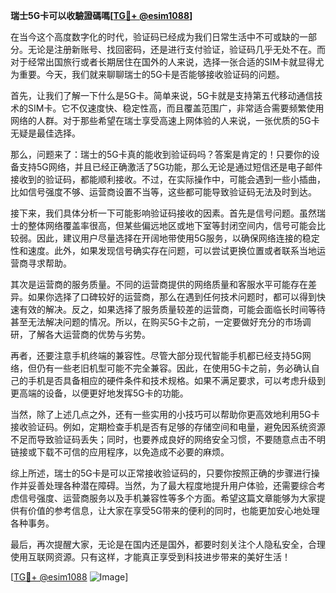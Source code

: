**瑞士5G卡可以收驗證碼嗎[[TG💪+ @esim1088](https://t.me/s/esim1088)]**

在当今这个高度数字化的时代，验证码已经成为我们日常生活中不可或缺的一部分。无论是注册新账号、找回密码，还是进行支付验证，验证码几乎无处不在。而对于经常出国旅行或者长期居住在国外的人来说，选择一张合适的SIM卡就显得尤为重要。今天，我们就来聊聊瑞士的5G卡是否能够接收验证码的问题。

首先，让我们了解一下什么是5G卡。简单来说，5G卡就是支持第五代移动通信技术的SIM卡。它不仅速度快、稳定性高，而且覆盖范围广，非常适合需要频繁使用网络的人群。对于那些希望在瑞士享受高速上网体验的人来说，一张优质的5G卡无疑是最佳选择。

那么，问题来了：瑞士的5G卡真的能收到验证码吗？答案是肯定的！只要你的设备支持5G网络，并且已经正确激活了5G功能，那么无论是通过短信还是电子邮件接收到的验证码，都能顺利接收。不过，在实际操作中，可能会遇到一些小插曲，比如信号强度不够、运营商设置不当等，这些都可能导致验证码无法及时到达。

接下来，我们具体分析一下可能影响验证码接收的因素。首先是信号问题。虽然瑞士的整体网络覆盖率很高，但某些偏远地区或地下室等封闭空间内，信号可能会比较弱。因此，建议用户尽量选择在开阔地带使用5G服务，以确保网络连接的稳定性和速度。此外，如果发现信号确实存在问题，可以尝试更换位置或者联系当地运营商寻求帮助。

其次是运营商的服务质量。不同的运营商提供的网络质量和客服水平可能存在差异。如果你选择了口碑较好的运营商，那么在遇到任何技术问题时，都可以得到快速有效的解决。反之，如果选择了服务质量较差的运营商，可能会面临长时间等待甚至无法解决问题的情况。所以，在购买5G卡之前，一定要做好充分的市场调研，了解各大运营商的优势与劣势。

再者，还要注意手机终端的兼容性。尽管大部分现代智能手机都已经支持5G网络，但仍有一些老旧机型可能不完全兼容。因此，在使用5G卡之前，务必确认自己的手机是否具备相应的硬件条件和技术规格。如果不满足要求，可以考虑升级到更高端的设备，以便更好地发挥5G卡的功能。

当然，除了上述几点之外，还有一些实用的小技巧可以帮助你更高效地利用5G卡接收验证码。例如，定期检查手机是否有足够的存储空间和电量，避免因系统资源不足而导致验证码丢失；同时，也要养成良好的网络安全习惯，不要随意点击不明链接或下载不可信的应用程序，以免造成不必要的麻烦。

综上所述，瑞士的5G卡是可以正常接收验证码的，只要你按照正确的步骤进行操作并妥善处理各种潜在障碍。当然，为了最大程度地提升用户体验，还需要综合考虑信号强度、运营商服务以及手机兼容性等多个方面。希望这篇文章能够为大家提供有价值的参考信息，让大家在享受5G带来的便利的同时，也能更加安心地处理各种事务。

最后，再次提醒大家，无论是在国内还是国外，都要时刻关注个人隐私安全，合理使用互联网资源。只有这样，才能真正享受到科技进步带来的美好生活！

[[TG💪+ @esim1088](https://t.me/s/esim1088) ![Image](https://i.postimg.cc/4NQfJmqS/Snipaste-2025-05-13-00-14-12.png)]